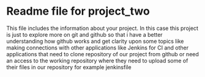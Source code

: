 # Readme file for project_two

This file includes the information about your project. In this case this project is just to explore more on git and github 
so that i have a better understanding how github works and get clarity upon some topics like making connections with other applications like Jenkins for CI 
and other applications that need to clone repository of our project from github or need an access to the working repository 
where they need to upload some of their files in our repository for example jenkinsfile 
